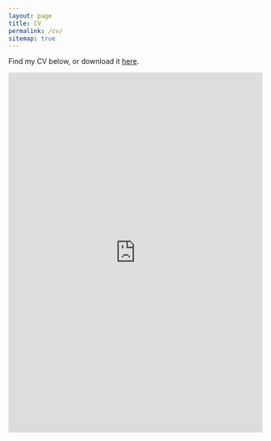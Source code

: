 ```yaml
---
layout: page
title: CV
permalink: /cv/
sitemap: true
---
```


Find my CV below, or download it <a href="https://anramosr.github.io/home/CV_AndreyRamos.pdf" target="_blank">here</a>.

<div class="pdf-container">
    <embed src="https://anramosr.github.io/home/CV_AndreyRamos.pdf" type="application/pdf" />
</div>

<style>
    .pdf-container {
        position: relative;
        width: 100%;
        height: 0;
        padding-bottom: 141.42%; /* Aspect ratio 700:900 (height/width * 100) */
    }
    .pdf-container embed {
        position: absolute;
        top: 0;
        left: 0;
        width: 100%;
        height: 100%;
    }

    @media screen and (max-width: 600px) {
        .pdf-container {
            padding-bottom: 175%; /* Aspect ratio adjustment for smaller screens */
        }
    }
</style>


